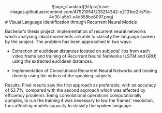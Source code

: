 

<div style="text-align:center">![logo_standard](https://user-images.githubusercontent.com/47521054/235214342-e2131ce2-b70c-4d30-a5b1-e4d558be8097.png)</div>
# Visual Language Identification through Recurrent Neural Models

Bachelor's thesis project: implementation of recurrent neural networks which analysing labial movements are able to classify the language spoken by the subject. The problem has been approached in two ways: 

- Extraction of euclidean distances located on subjects' lips from each video frame and training of Recurrent Neural Networks (LSTM and GRU) using the extracted euclidean distances. 

- Implementation of Convolutional Recurrent Neural Networks and training directly using the videos of the speaking subjects. 

Results: Final results saw the first approach as preferable, with an accuracy of 62.7%, compared with the second approach which was affected by efficiency problems. Being convolutional operations computationally complex, to run the training it was necessary to low the frames' resolution, thus affecting models capacity to classify the spoken language. 
